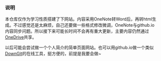 ### 说明

本仓库仅作为学习性质搭建了下网站。内容采用OneNote转Word后，再转html生成。不过感觉还是太麻烦，自己还要做一些格式修改微调，OneNote与github.io内容同步问题。所以接下来可能长时间不会再有重大更新，主要内容仍然通过[OneDrive](https://1drv.ms/u/s!Aozr_EldTteQjG1IX55HPylTeBQd)共享。

以后可能会尝试做一个个人简介的简单页面网站。也可以用github.io做一个类似[DownGit](https://minhaskamal.github.io/DownGit/#/home)的在线工具，挺方便的，前提是我要会做~

